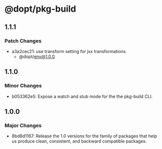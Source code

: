 # @dopt/pkg-build

## 1.1.1

### Patch Changes

- a3a2cec21: use transform setting for jsx transformations
  - @dopt/env@1.0.0

## 1.1.0

### Minor Changes

- b053362e5: Expose a watch and stub mode for the the pkg-build CLI.

## 1.0.0

### Major Changes

- 8bd8d1167: Release the 1.0 versions for the family of packages that help us produce clean, consistent, and backward compatible packages.
